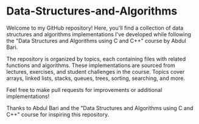 # Data-Structures-and-Algorithms



Welcome to my GitHub repository! Here, you'll find a collection of data structures and algorithms implementations I've developed while following the "Data Structures and Algorithms using C and C++" course by Abdul Bari. 



The repository is organized by topics, each containing files with related functions and algorithms. These implementations are sourced from lectures, exercises, and student challenges in the course. Topics cover arrays, linked lists, stacks, queues, trees, sorting, searching, and more.



Feel free to make pull requests for improvements or additional implementations!



Thanks to Abdul Bari and the "Data Structures and Algorithms using C and C++" course for inspiring this repository.
